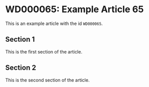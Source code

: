 # WD000065: Example Article 65

This is an example article with the id `WD000065`.

## Section 1

This is the first section of the article.

## Section 2

This is the second section of the article.
